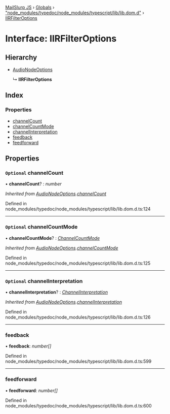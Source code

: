 [MailSlurp JS](../README.md) › [Globals](../globals.md) › ["node_modules/typedoc/node_modules/typescript/lib/lib.dom.d"](../modules/_node_modules_typedoc_node_modules_typescript_lib_lib_dom_d_.md) › [IIRFilterOptions](_node_modules_typedoc_node_modules_typescript_lib_lib_dom_d_.iirfilteroptions.md)

# Interface: IIRFilterOptions

## Hierarchy

* [AudioNodeOptions](_node_modules_typedoc_node_modules_typescript_lib_lib_dom_d_.audionodeoptions.md)

  ↳ **IIRFilterOptions**

## Index

### Properties

* [channelCount](_node_modules_typedoc_node_modules_typescript_lib_lib_dom_d_.iirfilteroptions.md#optional-channelcount)
* [channelCountMode](_node_modules_typedoc_node_modules_typescript_lib_lib_dom_d_.iirfilteroptions.md#optional-channelcountmode)
* [channelInterpretation](_node_modules_typedoc_node_modules_typescript_lib_lib_dom_d_.iirfilteroptions.md#optional-channelinterpretation)
* [feedback](_node_modules_typedoc_node_modules_typescript_lib_lib_dom_d_.iirfilteroptions.md#feedback)
* [feedforward](_node_modules_typedoc_node_modules_typescript_lib_lib_dom_d_.iirfilteroptions.md#feedforward)

## Properties

### `Optional` channelCount

• **channelCount**? : *number*

*Inherited from [AudioNodeOptions](_node_modules_typedoc_node_modules_typescript_lib_lib_dom_d_.audionodeoptions.md).[channelCount](_node_modules_typedoc_node_modules_typescript_lib_lib_dom_d_.audionodeoptions.md#optional-channelcount)*

Defined in node_modules/typedoc/node_modules/typescript/lib/lib.dom.d.ts:124

___

### `Optional` channelCountMode

• **channelCountMode**? : *[ChannelCountMode](../modules/_node_modules_typedoc_node_modules_typescript_lib_lib_dom_d_.md#channelcountmode)*

*Inherited from [AudioNodeOptions](_node_modules_typedoc_node_modules_typescript_lib_lib_dom_d_.audionodeoptions.md).[channelCountMode](_node_modules_typedoc_node_modules_typescript_lib_lib_dom_d_.audionodeoptions.md#optional-channelcountmode)*

Defined in node_modules/typedoc/node_modules/typescript/lib/lib.dom.d.ts:125

___

### `Optional` channelInterpretation

• **channelInterpretation**? : *[ChannelInterpretation](../modules/_node_modules_typedoc_node_modules_typescript_lib_lib_dom_d_.md#channelinterpretation)*

*Inherited from [AudioNodeOptions](_node_modules_typedoc_node_modules_typescript_lib_lib_dom_d_.audionodeoptions.md).[channelInterpretation](_node_modules_typedoc_node_modules_typescript_lib_lib_dom_d_.audionodeoptions.md#optional-channelinterpretation)*

Defined in node_modules/typedoc/node_modules/typescript/lib/lib.dom.d.ts:126

___

###  feedback

• **feedback**: *number[]*

Defined in node_modules/typedoc/node_modules/typescript/lib/lib.dom.d.ts:599

___

###  feedforward

• **feedforward**: *number[]*

Defined in node_modules/typedoc/node_modules/typescript/lib/lib.dom.d.ts:600

